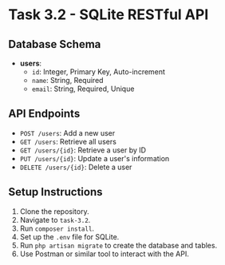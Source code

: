 # Task 3.2 - SQLite RESTful API

## Database Schema
- **users**:
  - `id`: Integer, Primary Key, Auto-increment
  - `name`: String, Required
  - `email`: String, Required, Unique

## API Endpoints
- `POST /users`: Add a new user
- `GET /users`: Retrieve all users
- `GET /users/{id}`: Retrieve a user by ID
- `PUT /users/{id}`: Update a user's information
- `DELETE /users/{id}`: Delete a user

## Setup Instructions
1. Clone the repository.
2. Navigate to `task-3.2`.
3. Run `composer install`.
4. Set up the `.env` file for SQLite.
5. Run `php artisan migrate` to create the database and tables.
6. Use Postman or similar tool to interact with the API.
